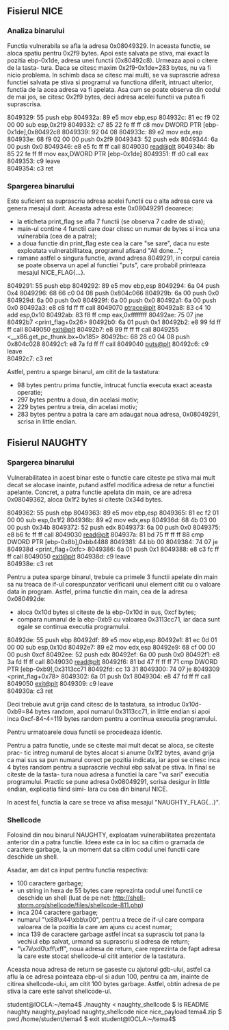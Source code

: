 ## Fisierul NICE

### Analiza binarului

Functia vulnerabila se afla la adresa 0x08049329. In aceasta functie, se aloca
spatiu pentru 0x2f9 bytes. Apoi este salvata pe stiva, mai exact la pozitia
ebp-0x1de, adresa unei functii (0x80492c8). Urmeaza apoi o citere de la tasta-
tura. Daca se citesc maxim 0x2f9-0x1de=283 bytes, nu va fi nicio problema. In
schimb daca se citesc mai multi, se va suprascrie adresa functiei salvata pe
stiva si programul va functiona diferit, intruact ulterior, functia de la acea
adresa va fi apelata. Asa cum se poate observa din codul de mai jos, se citesc
0x2f9 bytes, deci adresa acelei functii va putea fi suprascrisa.


 8049329:       55                      push   ebp
 804932a:       89 e5                   mov    ebp,esp
 804932c:       81 ec f9 02 00 00       sub    esp,0x2f9
 8049332:       c7 85 22 fe ff ff c8    mov    DWORD PTR [ebp-0x1de],0x80492c8
 8049339:       92 04 08 
 804933c:       89 e2                   mov    edx,esp
 804933e:       68 f9 02 00 00          push   0x2f9
 8049343:       52                      push   edx
 8049344:       6a 00                   push   0x0
 8049346:       e8 e5 fc ff ff          call   8049030 <read@plt>
 804934b:       8b 85 22 fe ff ff       mov    eax,DWORD PTR [ebp-0x1de]
 8049351:       ff d0                   call   eax
 8049353:       c9                      leave  
 8049354:       c3                      ret    


### Spargerea binarului

Este suficient sa suprascriu adresa acelei functii cu o alta adresa care va
genera mesajul dorit. Aceasta adresa este 0x08049291 deoarece:

- la eticheta print_flag se afla 7 functii (se observa 7 cadre de stiva);
- main-ul contine 4 functii care doar citesc un numar de bytes si inca una
vulnerabila (cea de a patra);
- a doua functie din print_flag este cea la care "se sare", daca nu este
exploatata vulnerabilitatea, programul afisand "All done...";
- ramane astfel o singura functie, avand adresa 8049291, in corpul careia se
poate observa un apel al functiei "puts", care probabil printeaza mesajul
NICE_FLAG{...}.


 8049291:       55                      push   ebp
 8049292:       89 e5                   mov    ebp,esp
 8049294:       6a 04                   push   0x4
 8049296:       68 66 c0 04 08          push   0x804c066
 804929b:       6a 00                   push   0x0
 804929d:       6a 00                   push   0x0
 804929f:       6a 00                   push   0x0
 80492a1:       6a 00                   push   0x0
 80492a3:       e8 c8 fd ff ff          call   8049070 <ptrace@plt>
 80492a8:       83 c4 10                add    esp,0x10
 80492ab:       83 f8 ff                cmp    eax,0xffffffff
 80492ae:       75 07                   jne    80492b7 <print_flag+0x26>
 80492b0:       6a 01                   push   0x1
 80492b2:       e8 99 fd ff ff          call   8049050 <exit@plt>
 80492b7:       e8 99 ff ff ff          call   8049255 <__x86.get_pc_thunk.bx+0x185>
 80492bc:       68 28 c0 04 08          push   0x804c028
 80492c1:       e8 7a fd ff ff          call   8049040 <puts@plt>
 80492c6:       c9                      leave  
 80492c7:       c3                      ret    


Astfel, pentru a sparge binarul, am citit de la tastatura:

- 98 bytes pentru prima functie, intrucat functia executa exact aceasta
operatie;
- 297 bytes pentru a doua, din acelasi motiv;
- 229 bytes pentru a treia, din acelasi motiv;
- 283 bytes pentru a patra la care am adaugat noua adresa, 0x08049291,
scrisa in little endian.



## Fisierul NAUGHTY

### Spargerea binarului

Vulnerabilitatea in acest binar este o functie care citeste pe stiva mai mult
decat se alocase inainte, putand astfel modifica adresa de retur a functiei
apelante. Concret, a patra functie apelata din main, ce are adresa  0x08049362,
aloca 0x1f2 bytes si citeste 0x34d bytes.


 8049362:       55                      push   ebp
 8049363:       89 e5                   mov    ebp,esp
 8049365:       81 ec f2 01 00 00       sub    esp,0x1f2
 804936b:       89 e2                   mov    edx,esp
 804936d:       68 4b 03 00 00          push   0x34b
 8049372:       52                      push   edx
 8049373:       6a 00                   push   0x0
 8049375:       e8 b6 fc ff ff          call   8049030 <read@plt>
 804937a:       81 bd 75 ff ff ff 88    cmp    DWORD PTR [ebp-0x8b],0xbb4488
 8049381:       44 bb 00 
 8049384:       74 07                   je     804938d <print_flag+0xfc>
 8049386:       6a 01                   push   0x1
 8049388:       e8 c3 fc ff ff          call   8049050 <exit@plt>
 804938d:       c9                      leave  
 804938e:       c3                      ret


Pentru a putea sparge binarul, trebuie ca primele 3 functii apelate din main
sa nu treaca de if-ul corespunzator verificarii unui element citit cu o valoare
data in program. Astfel, prima functie din main, cea de la adresa 0x080492de:

- aloca 0x10d bytes si citeste de la ebp-0x10d in sus, 0xcf bytes;
- compara numarul de la ebp-0xb9 cu valoarea 0x3113cc71, iar daca sunt egale se
continua executia programului.


 80492de:       55                      push   ebp
 80492df:       89 e5                   mov    ebp,esp
 80492e1:       81 ec 0d 01 00 00       sub    esp,0x10d
 80492e7:       89 e2                   mov    edx,esp
 80492e9:       68 cf 00 00 00          push   0xcf
 80492ee:       52                      push   edx
 80492ef:       6a 00                   push   0x0
 80492f1:       e8 3a fd ff ff          call   8049030 <read@plt>
 80492f6:       81 bd 47 ff ff ff 71    cmp    DWORD PTR [ebp-0xb9],0x3113cc71
 80492fd:       cc 13 31 
 8049300:       74 07                   je     8049309 <print_flag+0x78>
 8049302:       6a 01                   push   0x1
 8049304:       e8 47 fd ff ff          call   8049050 <exit@plt>
 8049309:       c9                      leave  
 804930a:       c3                      ret


Deci trebuie avut grija cand citesc de la tastatura, sa introduc 0x10d-0xb9=84
bytes random, apoi numarul 0x3113cc71, in little endian si apoi inca 0xcf-84-4=119
bytes random pentru a continua executia programului.

Pentru urmatoarele doua functii se procedeaza identic.

Pentru a patra functie, unde se citeste mai mult decat se aloca, se citeste prac-
tic intreg numarul de bytes alocat si anume 0x1f2 bytes, avand grija ca mai sus
sa pun numarul corect pe pozitia indicata, iar apoi se citesc inca 4 bytes random
pentru a suprascrie vechiul ebp salvat pe stiva. In final se citeste de la tasta-
tura noua adresa a functiei la care "va sari" executia programului. Practic se
pune adresa 0x08049291, scrisa desigur in little endian, explicatia fiind simi-
lara cu cea din binarul NICE.

In acest fel, functia la care se trece va afisa mesajul "NAUGHTY_FLAG{...}".



### Shellcode

Folosind din nou binarul NAUGHTY, exploatam vulnerabilitatea prezentata anterior
din a patra functie. Ideea este ca in loc sa citim o gramada de caractere
garbage, la un moment dat sa citim codul unei functii care deschide un shell.

Asadar, am dat ca input pentru functia respectiva:
- 100 caractere garbage;
- un string in hexa de 55 bytes care reprezinta codul unei functii ce deschide
un shell (luat de pe net: http://shell-storm.org/shellcode/files/shellcode-811.php)
- inca 204 caractere garbage;
- numarul "\x88\x44\xbb\x00", pentru a trece de if-ul care compara valoarea de
la pozitia la care am ajuns cu acest numar;
- inca 139 de caractere garbage astfel incat sa suprasciu tot pana la vechiul
ebp salvat, urmand sa suprascriu si adresa de return;
- "\x7a\xd0\xff\xff", noua adresa de return, care reprezinta de fapt adresa la
care este stocat shellcode-ul citit anterior de la tastatura.

Aceasta noua adresa de return se gaseste cu ajutorul gdb-ului, astfel ca aflu
la ce adresa pointeaza ebp-ul si adun 100, pentru ca am, inainte de citirea
shellcode-ului, am citit 100 bytes garbage. Astfel, obtin adresa de pe stiva la
care este salvat shellcode-ul.


student@IOCLA:~/tema4$ ./naughty < naughty_shellcode 
$ ls
README	naughty  naughty_payload  naughty_shellcode  nice  nice_payload  tema4.zip
$ pwd
/home/student/tema4
$ exit
student@IOCLA:~/tema4$ 


